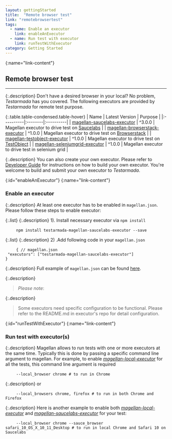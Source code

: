 ```yaml
---
layout: gettingStarted
title:  "Remote browser test"
link: "remotebrowsertest"
tags: 
  - name: Enable an executor
    link: enableAnExecutor
  - name: Run test with executor
    link: runTestWithExecutor
category: Getting Started
---
```


{:name="link-content"}
## Remote browser test
---

{:.description}
Don't have a desired browser in your local? No problem, _Testarmada_ has you covered. The following executors are provided by _Testarmada_ for remote test purpose.

{:.table.table-condensed.table-hover}
| Name | Latest Version | Purpose |
|:----------|:--------|:----------|
| [magellan-saucelabs-executor](https://github.com/TestArmada/magellan-local-executor) | ^3.0.0 | Magellan executor to drive test on [Saucelabs](https://saucelabs.com/) |
| [magellan-browserstack-executor](https://github.com/TestArmada/magellan-browserstack-executor) | ^1.0.0 | Magellan executor to drive test on [Browserstack](https://www.browserstack.com/) |
| [magellan-testobject-executor](https://github.com/TestArmada/magellan-testobject-executor) | ^1.0.0 | Magellan executor to drive test on [TestObject](https://testobject.com/) |
| [magellan-seleniumgrid-executor](https://github.com/TestArmada/magellan-seleniumgrid-executor) | ^1.0.0 | Magellan executor to drive test in selenium grid |

{:.description}
You can also create your own executor. Please refer to [Developer Guide](#DeveloperGuide) for instructions on how to build your own executor. You're welcome to build and submit your own executor to _Testarmada_. 

{:id="enableAnExecutor"}
{:name="link-content"}
### Enable an executor

{:.description}
At least one executor has to be enabled in `magellan.json`. Please follow these steps to enable executor:

{:.list}
{:.description}
1). Install necessary executor via `npm install`
<pre>
    <code class="code-wrap bash">npm install testarmada-magellan-saucelabs-executor --save</code>
</pre>

{:.list}
{:.description}
2) .Add following code in your `magellan.json`
<pre>
    <code class="code-wrap js">{ // magellan.json<br> "executors": ["testarmada-magellan-saucelabs-executor"]<br>}</code>
</pre>

{:.description}
Full example of `magellan.json` can be found [here](https://gecgithub01.walmart.com/otto/boilerplate-nightwatch-mobile/blob/master/magellan.json).

{:.description}
> _Please note_: 

{:.description}
> Some executors need specific configuration to be functional. Please refer to the README.md in executor's repo for detail configuration.

{:id="runTestWithExecutor"}
{:name="link-content"}
### Run test with executor(s)

{:.description}
Magellan allows to run tests with one or more executors at the same time. Typically this is done by passing a specific command line argument to magellan. For example, to enable _[magellan-local-executor](https://github.com/TestArmada/magellan-local-executor)_ for all the tests, this command line argument is required

<pre>
    <code class="code-wrap bash">--local_browser chrome # to run in Chrome</code>
</pre>

{:.description}
or

<pre>
    <code class="code-wrap bash">--local_browsers chrome, firefox # to run in both Chrome and Firefox</code>
</pre>

{:.description}
Here is another example to enable both _[magellan-local-executor](https://github.com/TestArmada/magellan-local-executor)_ and _[magellan-saucelabs-executor](https://github.com/TestArmada/magellan-saucelabs-executor)_ for your test:

<pre>
    <code class="code-wrap bash">--local_browser chrome --sauce_browser safari_10_OS_X_10_11_Desktop # to run in local Chrome and Safari 10 on Saucelabs</code>
</pre>
